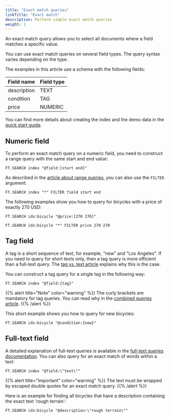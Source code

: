 ```yaml
---
title: "Exact match queries"
linkTitle: "Exact match"
description: Perform simple exact match queries
weight: 1
---
```


An exact match query allows you to select all documents where a field matches a specific value. 

You can use exact match queries on several field types. The query syntax varies depending on the type. 

The examples in this article use a schema with the following fields:

| Field name | Field type |
| ---------- | ---------- |
| description| TEXT |
| condition | TAG |
| price | NUMERIC |

You can find more details about creating the index and the demo data in the [quick start guide](/docs/interact/search-and-query/quickstart/).

## Numeric field

To perform an exact match query on a numeric field, you need to construct a range query with the same start and end value:

```
FT.SEARCH index "@field:[start end]"
```

As described in the [article about range queries](/docs/search-and-query/query/range), you can also use the `FILTER` argument:

```
FT.SEARCH index "*" FILTER field start end
```

The following examples show you how to query for bicycles with a price of exactly 270 USD:

```
FT.SEARCH idx:bicycle "@price:[270 270]"
```

```
FT.SEARCH idx:bicycle "*" FILTER price 270 270
```


## Tag field

A tag is a short sequence of text, for example, "new" and "Los Angeles". If you need to query for short texts only, then a tag query is more efficient than a full-text query. The [tag vs. text article](TODO) explains why this is the case. 

You can construct a tag query for a single tag in the following way:

```
FT.SEARCH index "@field:{tag}"
```

{{% alert title="Note" color="warning" %}}
The curly brackets are mandatory for tag queries. You can read why in the [combined queries article](TODO).
{{% /alert  %}}


This short example shows you how to query for new bicycles:

```
FT.SEARCH idx:bicycle "@condition:{new}"
```

## Full-text field

A detailed explanation of full-text queries is available in the [full-text queries documentation](/docs/interact/search-and-query/query/full-text). You can also query for an exact match of words within a text:

```
FT.SEARCH index "@field:\"text\""
```

{{% alert title="Important" color="warning" %}}
The text must be wrapped by escaped double quotes for an exact match query.
{{% /alert  %}}

Here is an example for finding all bicycles that have a description containing the exact text 'rough terrain':

```
FT.SEARCH idx:bicycle "@description:\"rough terrain\""
```




